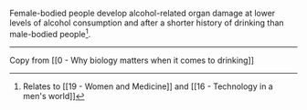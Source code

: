 Female-bodied people develop alcohol-related organ damage at lower levels of alcohol consumption and after a shorter history of drinking than male-bodied people[^1].

[^1]: Relates to [[19 - Women and Medicine]] and [[16 - Technology in a men's world]]

---

Copy from [[0 - Why biology matters when it comes to drinking]]
